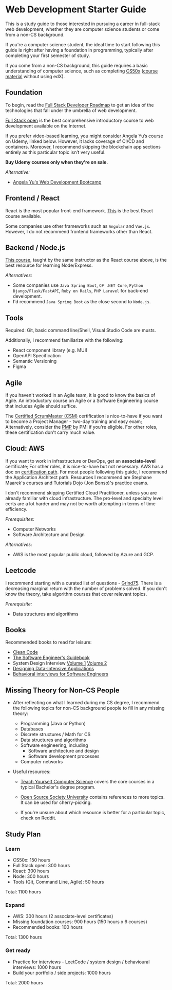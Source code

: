 # Web Development Starter Guide

This is a study guide to those interested in pursuing a career in full-stack web development, whether they are computer science students or come from a non-CS background.

If you're a computer science student, the ideal time to start following this guide is right after having a foundation in programming, typically after completing your first semester of study.

If you come from a non-CS background, this guide requires a basic understanding of computer science, such as completing [CS50x](https://pll.harvard.edu/course/cs50-introduction-computer-science) ([course material](https://cs50.harvard.edu/x/) without using edX).

## Foundation

To begin, read the [Full Stack Developer Roadmap](https://roadmap.sh/full-stack) to get an idea of the technologies that fall under the umbrella of web development.

[Full Stack open](https://fullstackopen.com/en/) is the best comprehensive introductory course to web development available on the Internet.

If you prefer video-based learning, you might consider Angela Yu’s course on Udemy, linked below. However, it lacks coverage of CI/CD and containers. Moreover, I recommend skipping the blockchain app sections entirely as this particular topic isn’t very useful.

**Buy Udemy courses only when they're on sale.**

_Alternative:_

- [Angela Yu's Web Development Bootcamp](https://www.udemy.com/course/the-complete-web-development-bootcamp/)

## Frontend / React

React is the most popular front-end framework. [This](https://www.udemy.com/course/react-the-complete-guide-incl-redux/) is the best React course available.

Some companies use other frameworks such as `Angular` and `Vue.js`. However, I do not recommend frontend frameworks other than React.

## Backend / Node.js

[This course](https://www.udemy.com/course/nodejs-the-complete-guide/), taught by the same instructor as the React course above, is the best resource for learning Node/Express.

_Alternatives:_

- Some companies use `Java Spring Boot`, `C# .NET Core`, `Python Django/Flask/FastAPI`, `Ruby on Rails`, `PHP Laravel` for back-end development.
- I'd recommend `Java Spring Boot` as the close second to `Node.js`.

## Tools

Required: Git, basic command line/Shell, Visual Studio Code are musts.

Additionally, I recommend familiarize with the following:

- React component library (e.g. MUI)
- OpenAPI Specification
- Semantic Versioning
- Figma

## Agile

If you haven't worked in an Agile team, it is good to know the basics of Agile. An introductory course on Agile or a Software Engineering course that includes Agile should suffice.

The [Certified ScrumMaster (CSM)](https://www.scrumalliance.org/get-certified) certification is nice-to-have if you want to become a Project Manager - two-day training and easy exam; Alternatively, consider the [PMP](https://www.pmi.org/certifications) by PMI if you're eligible. For other roles, these certification don't carry much value.

## Cloud: AWS

If you want to work in infrastructure or DevOps, get an **associate-level** certificate; For other roles, it is nice-to-have but not necessary. AWS has a doc on [certification path](https://aws.amazon.com/certification/). For most people following this guide, I recommend the Application Architect path. Resources I recommend are Stephane Maarek's courses and Tutorials Dojo (Jon Bonso)'s practice exams.

I don't recommend skipping Certified Cloud Practitioner, unless you are already familiar with cloud infrastructure. The pro-level and specialty level certs are a lot harder and may not be worth attempting in terms of time efficiency.

_Prerequisites:_

- Computer Networks
- Software Architecture and Design

_Alternatives:_

- AWS is the most popular public cloud, followed by Azure and GCP.

## Leetcode

I recommend starting with a curated list of questions - [Grind75](https://www.techinterviewhandbook.org/grind75). There is a decreasing marginal return with the number of problems solved. If you don't know the theory, take algorithm courses that cover relevant topics.

_Prerequisite:_

- Data structures and algorithms

## Books

Recommended books to read for leisure:

- [Clean Code](https://www.amazon.ca/Clean-Code-Handbook-Software-Craftsmanship-ebook/dp/B001GSTOAM)
- [The Software Engineer's Guidebook](https://www.amazon.ca/Software-Engineers-Guidebook-Navigating-positions/dp/908338182X)
- System Design Interview [Volume 1](https://www.amazon.ca/System-Design-Interview-insiders-Second/dp/B08CMF2CQF) [Volume 2](https://www.amazon.ca/System-Design-Interview-Insiders-Guide/dp/1736049119/)
- [Designing Data-Intensive Applications](https://www.amazon.ca/Designing-Data-Intensive-Applications-Reliable-Maintainable/dp/1449373321/)
- [Behavioral interviews for Software Engineers](https://www.amazon.ca/Behavioral-Interviews-Software-Engineers-Strategies/dp/B0C1JFQYCR/)

## Missing Theory for Non-CS People

- After reflecting on what I learned during my CS degree, I recommend the following topics for non-CS background people to fill in any missing theory:

  - Programming (Java or Python)
  - Databases
  - Discrete structures / Math for CS
  - Data structures and algorithms
  - Software engineering, including
    - Software architecture and design
    - Software development processes
  - Computer networks

- Useful resources:

  - [Teach Yourself Computer Science](https://teachyourselfcs.com/) covers the core courses in a typical Bachelor's degree program.

  - [Open Source Society University](https://github.com/ossu/computer-science) contains references to more topics. It can be used for cherry-picking.

  - If you're unsure about which resource is better for a particular topic, check on Reddit.

## Study Plan

### Learn

- CS50x: 150 hours
- Full Stack open: 300 hours
- React: 300 hours
- Node: 300 hours
- Tools (Git, Command Line, Agile): 50 hours

Total: 1100 hours

### Expand

- AWS: 300 hours (2 associate-level certificates)
- Missing foundation courses: 900 hours (150 hours x 6 courses)
- Recommended books: 100 hours

Total: 1300 hours

### Get ready

- Practice for interviews - LeetCode / system design / behavioural interviews: 1000 hours
- Build your portfolio / side projects: 1000 hours

Total: 2000 hours

